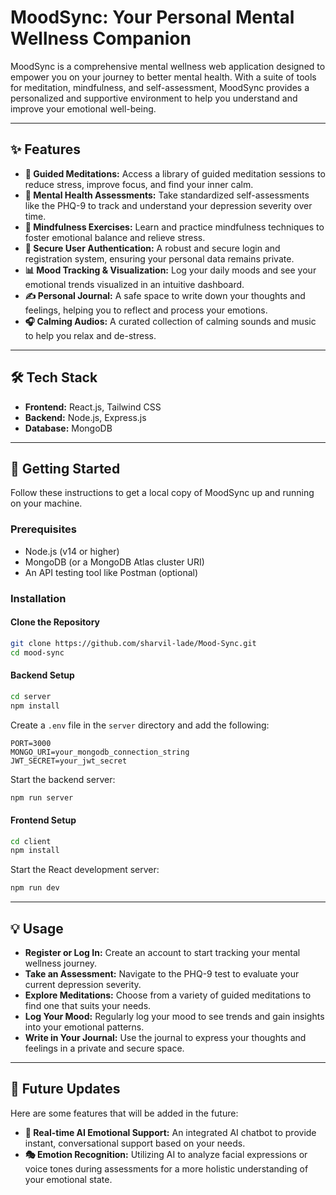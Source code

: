 # MoodSync: Your Personal Mental Wellness Companion

MoodSync is a comprehensive mental wellness web application designed to empower you on your journey to better mental health. With a suite of tools for meditation, mindfulness, and self-assessment, MoodSync provides a personalized and supportive environment to help you understand and improve your emotional well-being.

---

## ✨ Features

- **🧘 Guided Meditations:** Access a library of guided meditation sessions to reduce stress, improve focus, and find your inner calm.
- **📝 Mental Health Assessments:** Take standardized self-assessments like the PHQ-9 to track and understand your depression severity over time.
- **🌿 Mindfulness Exercises:** Learn and practice mindfulness techniques to foster emotional balance and relieve stress.
- **🔐 Secure User Authentication:** A robust and secure login and registration system, ensuring your personal data remains private.
- **📊 Mood Tracking & Visualization:** Log your daily moods and see your emotional trends visualized in an intuitive dashboard.
- **✍️ Personal Journal:** A safe space to write down your thoughts and feelings, helping you to reflect and process your emotions.
- **🎧 Calming Audios:** A curated collection of calming sounds and music to help you relax and de-stress.

---

## 🛠️ Tech Stack

- **Frontend:** React.js, Tailwind CSS 
- **Backend:** Node.js, Express.js  
- **Database:** MongoDB

---

## 🚀 Getting Started

Follow these instructions to get a local copy of MoodSync up and running on your machine.

### Prerequisites

- Node.js (v14 or higher)
- MongoDB (or a MongoDB Atlas cluster URI)
- An API testing tool like Postman (optional)

### Installation

#### Clone the Repository

```bash
git clone https://github.com/sharvil-lade/Mood-Sync.git
cd mood-sync
```

#### Backend Setup

```bash
cd server
npm install
```

Create a `.env` file in the `server` directory and add the following:

```env
PORT=3000
MONGO_URI=your_mongodb_connection_string
JWT_SECRET=your_jwt_secret
```

Start the backend server:

```bash
npm run server
```

#### Frontend Setup

```bash
cd client
npm install
```

Start the React development server:

```bash
npm run dev
```

---

## 💡 Usage

- **Register or Log In:** Create an account to start tracking your mental wellness journey.
- **Take an Assessment:** Navigate to the PHQ-9 test to evaluate your current depression severity.
- **Explore Meditations:** Choose from a variety of guided meditations to find one that suits your needs.
- **Log Your Mood:** Regularly log your mood to see trends and gain insights into your emotional patterns.
- **Write in Your Journal:** Use the journal to express your thoughts and feelings in a private and secure space.

---

## 🔮 Future Updates

Here are some features that will be added in the future:

- **🤖 Real-time AI Emotional Support:** An integrated AI chatbot to provide instant, conversational support based on your needs.
- **🎭 Emotion Recognition:** Utilizing AI to analyze facial expressions or voice tones during assessments for a more holistic understanding of your emotional state.
